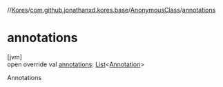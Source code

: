//[Kores](../../../index.md)/[com.github.jonathanxd.kores.base](../index.md)/[AnonymousClass](index.md)/[annotations](annotations.md)

# annotations

[jvm]\
open override val [annotations](annotations.md): [List](https://kotlinlang.org/api/latest/jvm/stdlib/kotlin.collections/-list/index.html)<[Annotation](../-annotation/index.md)>

Annotations
